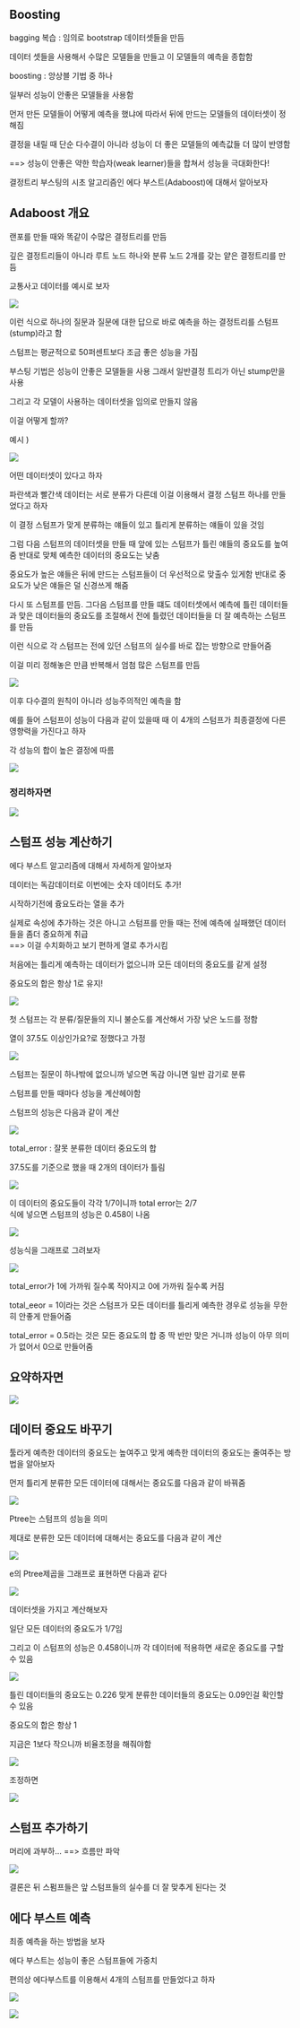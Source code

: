 ##  Boosting

bagging 복습 : 임의로 bootstrap 데이터셋들을 만듬  

데이터 셋들을 사용해서 수많은 모델들을 만들고 이 모델들의 예측을 종합함  

boosting : 앙상블 기법 중 하나  

일부러 성능이 안좋은 모델들을 사용함  

먼저 만든 모델들이 어떻게 예측을 했냐에 따라서 뒤에 만드는 모델들의 데이터셋이 정해짐  

결정을 내릴 때 단순 다수결이 아니라 성능이 더 좋은 모델들의 예측값들 더 많이 반영함  

==> 성능이 안좋은 약한 학습자(weak learner)들을 합쳐서 성능을 극대화한다!  

결정트리 부스팅의 시초 알고리즘인 에다 부스트(Adaboost)에 대해서 알아보자  




## Adaboost 개요 

랜포를 만들 때와 똑같이 수많은 결정트리를 만듬   

깊은 결정트리들이 아니라 루트 노드 하나와 분류 노드 2개를 갖는 얕은 결정트리를 만듬  

교통사고 데이터를 예시로 보자  

![](/image.png/07.35.PNG)  


이런 식으로 하나의 질문과 질문에 대한 답으로 바로 예측을 하는 결정트리를 스텀프(stump)라고 함  

스텀프는 평균적으로 50퍼센트보다 조금 좋은 성능을 가짐  

부스팅 기법은 성능이 안좋은 모델들을 사용 그래서 일반결정 트리가 아닌 
stump만을 사용  

그리고 각 모델이 사용하는 데이터셋을 임의로 만들지 않음  

이걸 어떻게 할까? 

예시 )

![](/image.png/07.36.PNG)  

어떤 데이터셋이 있다고 하자  

 파란색과 빨간색 데이터는 서로 분류가 다른데 이걸 이용해서 결정 스텀프 하나를 만들었다고 하자  

이 결정 스텀프가 맞게 분류하는 얘들이 있고 틀리게 분류하는 얘들이 있을 것임  

   그럼 
다음 스텀프의 데이터셋을 만들 때 앞에 있는 스텀프가 틀린 얘들의 중요도를 높여줌 반대로 맞체 예측한 데이터의 중요도는 낮춤  

중요도가 높은 얘들은 뒤에 만드는 스텀프들이 더 우선적으로 맞출수 있게함  반대로 중요도가 낮은 얘들은 덜 신경쓰게 해줌  

다시  또 스텀프를 만듬.  그다음 스텀프를 만들 떄도 데이터셋에서 예측에 틀린 데이터들과 맞은 데이터들의 중요도를 조절해서 전에 틀렸던 데이터들을 더 잘 예측하는 스텀프를 만듬  


이런 식으로 각 스텀프는 전에 있던 스텀프의 실수를 바로 잡는 방향으로 만들어줌  

이걸 미리 정해놓은 만큼 반복해서 엄첨 많은 스텀프를 만듬 


![](/image.png/07.37.PNG)  


이후 다수결의 원칙이 아니라 성능주의적인 예측을 함  

예를 들어 스텀프이 성능이 다음과 같이 있을때 때 이 4개의 스텀프가 최종결정에 다른 영향력을 가진다고 하자 

각 성능의 합이 높은 결정에 따름  

![](/image.png/07.38.PNG)  



### 정리하자면   


![](/image.png/07.39.PNG)  



## 스텀프 성능 계산하기 

에다 부스트 알고리즘에 대해서 자세하게 알아보자  

데이터는 독감데이터로 이번에는 숫자 데이터도 추가!  

시작하기전에 즁요도라는 열을 추가  

실제로 속성에 추가하는 것은 아니고 스텀프를 만들 때는 전에 예측에 실패했던 데이터들을 좀더 중요하게 취급   
==> 이걸 수치화하고 보기 편하게 열로 추가시킴  

처음에는 틀리게 예측하는 데이터가 없으니까 모든 데이터의 중요도를 같게 설정  

중요도의 합은 항상 1로 유지!  


![](/image.png/07.40.PNG)  

   

첫 스텀프는 각 분류/질문들의 지니 불순도를 계산해서 가장 낮은 노드를 정함  

열이 37.5도 이상인가요?로 정했다고 가정  

![](/image.png/07.41.PNG)  



스텀프는 질문이 하나밖에 없으니까 넣으면 독감 아니면 일반 감기로 분류  

스텀프를 만들 때마다 성능을 계산헤야함   

스텀프의 성능은 다음과 같이 계산  



![](/image.png/07.42.PNG)  



total_error : 잘못 분류한 데이터 중요도의 합  

37.5도를 기준으로 했을 때 2개의 데이터가 틀림 

![](/image.png/07.43.PNG)  

 
이 데이터의 중요도들이 각각 1/7이니까 total error는 2/7  
식에 넣으면 스텀프의 성능은 0.458이 나옴  



![](/image.png/07.44.PNG)  


성능식을 그래프로 그려보자  

![](/image.png/07.45.PNG)  


total_error가 1에 가까워 질수록 작아지고 0에 가까워 질수록 커짐  

total_eeor = 1이라는 것은 스텀프가 모든 데이터를 틀리게 예측한 경우로
성능을 무한히 안좋게 만들어줌  

total_error = 0.5라는 것은 모든 중요도의 합 중 딱 반만 맞은 거니까 성능이 아무 의미가 없어서 0으로 만들어줌   

## 요약하자면 

![](/image.png/07.46.PNG)  


## 데이터 중요도 바꾸기   


툴라게 예측한 데이터의 중요도는 높여주고 맞게 예측한 데이터의 중요도는 줄여주는 방법을 알아보자   

먼저 틀리게 분류한 모든 데이터에 대해서는 중요도를 다음과 같이 바꿔줌  

![](/image.png/07.47.PNG)  


Ptree는 스텀프의 성능을 의미  


제대로 분류한 모든 데이터에 대해서는 중요도를 다음과 같이 계산  


![](/image.png/07.48.PNG)  


e의 Ptree제곱을 그래프로 표현하면 다음과 같다  


![](/image.png/07.49.PNG)  


데이터셋을 가지고 계산해보자  


일단 모든 데이터의 중요도가 1/7임  

그리고 이 스텀프의 성능은 0.458이니까 각 데이터에 적용하면 새로운 중요도를 구할 수 있음  

![](/image.png/07.50.PNG)  


틀린 데이터들의 중요도는 0.226 맞게 분류한 데이터들의 중요도는 0.09인걸 확인할 수 있음  

중요도의 합은 항상 1  

지금은 1보다 작으니까 비율조정을 해줘야함


![](/image.png/07.51.PNG)  



조정하면  

![](/image.png/07.52.PNG)  


## 스텀프 추가하기  

머리에 과부하... ==> 흐름만 파악 

![](/image.png/07.53.PNG)  


결론은 뒤 스펌프들은 앞 스텀프들의 실수를 더 잘 맞추게 된다는 것  


## 에다 부스트 예측  

최종 예측을 하는 방법을 보자  


에다 부스트는 성능이 좋은 스텀프들에 가중치  

편의상 에다부스트를 이용해서 4개의 스텀프를 만들었다고 하자  


![](/image.png/07.54.PNG)  


![](/image.png/07.55.PNG)  




